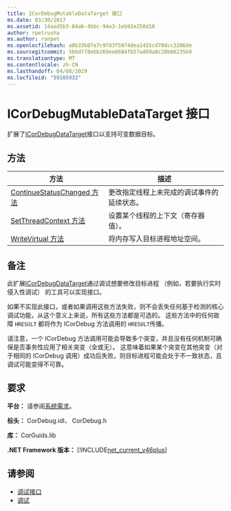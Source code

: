```yaml
---
title: ICorDebugMutableDataTarget 接口
ms.date: 03/30/2017
ms.assetid: 14aad5b3-84ab-4bbc-94e3-1eb92e258d10
author: rpetrusha
ms.author: ronpet
ms.openlocfilehash: a8b33b07e7c9f83f5874dea1455cd70dcc3206de
ms.sourcegitcommit: 5b6d778ebb269ee6684fb57ad69a8c28b06235b9
ms.translationtype: MT
ms.contentlocale: zh-CN
ms.lasthandoff: 04/08/2019
ms.locfileid: "59105932"
---
```

# <a name="icordebugmutabledatatarget-interface"></a>ICorDebugMutableDataTarget 接口
扩展了[ICorDebugDataTarget](../../../../docs/framework/unmanaged-api/debugging/icordebugdatatarget-interface.md)接口以支持可变数据目标。  
  
## <a name="methods"></a>方法  
  
|方法|描述|  
|------------|-----------------|  
|[ContinueStatusChanged 方法](../../../../docs/framework/unmanaged-api/debugging/icordebugmutabledatatarget-continuestatuschanged-method.md)|更改指定线程上未完成的调试事件的延续状态。|  
|[SetThreadContext 方法](../../../../docs/framework/unmanaged-api/debugging/icordebugmutabledatatarget-setthreadcontext-method.md)|设置某个线程的上下文（寄存器值）。|  
|[WriteVirtual 方法](../../../../docs/framework/unmanaged-api/debugging/icordebugmutabledatatarget-writevirtual-method.md)|将内存写入目标进程地址空间。|  
  
## <a name="remarks"></a>备注  
 此扩展[ICorDebugDataTarget](../../../../docs/framework/unmanaged-api/debugging/icordebugdatatarget-interface.md)通过调试想要修改目标进程 （例如，若要执行实时侵入性调试） 的工具可以实现接口。  
  
 如果不实现此接口，或者如果调用这些方法失败，则不会丢失任何基于检测的核心调试功能，从这个意义上来说，所有这些方法都是可选的。  这些方法中的任何故障 `HRESULT` 都将作为 ICorDebug 方法调用的 `HRESULT`传播。  
  
 请注意，一个 ICorDebug 方法调用可能会导致多个突变，并且没有任何机制可确保是否事务性应用了相关突变（全或无）。  这意味着如果某个突变在其他突变（对于相同的 ICorDebug 调用）成功后失败，则目标进程可能会处于不一致状态，且调试可能变得不可靠。  
  
## <a name="requirements"></a>要求  
 **平台：** 请参阅[系统需求](../../../../docs/framework/get-started/system-requirements.md)。  
  
 **标头：** CorDebug.idl、 CorDebug.h  
  
 **库：** CorGuids.lib  
  
 **.NET Framework 版本：** [!INCLUDE[net_current_v46plus](../../../../includes/net-current-v46plus-md.md)]  
  
## <a name="see-also"></a>请参阅

- [调试接口](../../../../docs/framework/unmanaged-api/debugging/debugging-interfaces.md)
- [调试](../../../../docs/framework/unmanaged-api/debugging/index.md)
